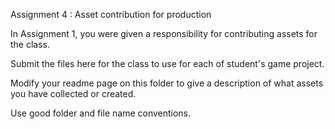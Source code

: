 Assignment 4 : Asset contribution for production 

In Assignment 1, you were given a responsibility for contributing assets for the class.  

Submit the files here for the class to use for each of student's game project.

Modify your readme page on this folder to give a description of what assets you have collected or created.

Use good folder and file name conventions.
